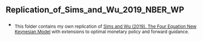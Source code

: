 
## Replication\_of\_Sims\_and\_Wu\_2019\_NBER\_WP

  - <sub>This folder contains my own replication of [Sims and Wu (2019). The Four Equation New Keynesian Model](nber.org/papers/w26067) with extensions to optimal monetary policy and forward guidance.</sub> 
